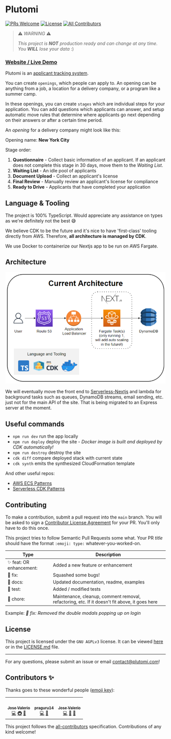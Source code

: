 # Plutomi

[![PRs Welcome](https://img.shields.io/badge/PRs-welcome-brightgreen.svg?style=flat-square)](http://makeapullrequest.com)
[![License](https://img.shields.io/github/license/plutomi/plutomi?style=flat-square)](#)
[![All Contributors](https://img.shields.io/badge/all_contributors-2-blue.svg?style=flat-square)](#contributors-)

> ⚠️ _WARNING_ ⚠️
>
> _This project is **NOT** production ready and can change at any time. You **WILL** lose your data_ :)

### [Website / Live Demo](https://plutomi.com)

Plutomi is an [applicant tracking system](https://en.wikipedia.org/wiki/Applicant_tracking_system).

You can create `openings`, which people can apply to. An opening can be anything from a job, a location for a delivery company, or a program like a summer camp.

In these openings, you can create `stages` which are individual steps for your application. You can add questions which applicants can answer, and setup automatic move rules that determine where applicants go next depending on their answers or after a certain time period.

An _opening_ for a delivery company might look like this:

Opening name: **New York City**

Stage order:

1. **Questionnaire** - Collect basic information of an applicant. If an applicant does not complete this stage in 30 days, move them to the _Waiting List_.
2. **Waiting List** - An idle pool of applicants
3. **Document Upload** - Collect an applicant's license
4. **Final Review** - Manually review an applicant's license for compliance
5. **Ready to Drive** - Applicants that have completed your application

## Language & Tooling

The project is 100% TypeScript. Would appreciate any assistance on types as we're definitely not the best :sweat_smile:

We believe CDK to be the future and it's nice to have 'first-class' tooling directly from AWS. Therefore,
**all architecture is managed by CDK**.

We use Docker to containerize our Nextjs app to be run on AWS Fargate.

## Architecture

![infra](images/infra.png)

We will eventually move the front end to [Serverless-Nextjs](https://github.com/serverless-Nextjs/serverless-next.js) and lambda for background tasks such as queues, DynamoDB streams, email sending, etc. just not for the main API of the site. That is being migrated to an Express server at the moment.

## Useful commands

- `npm run dev` run the app locally
- `npm run deploy` deploy the site - _Docker image is built and deployed by CDK automatically!_
- `npm run destroy` destroy the site
- `cdk diff` compare deployed stack with current state
- `cdk synth` emits the synthesized CloudFormation template

And other useful repos:

- [AWS ECS Patterns](https://github.com/aws/aws-cdk/tree/master/packages/%40aws-cdk/aws-ecs-patterns)
- [Serverless CDK Patterns](https://github.com/cdk-patterns/serverless)

## Contributing

To make a contribution, submit a pull request into the `main` branch. You will be asked to sign a [Contributor License Agreement](https://en.wikipedia.org/wiki/Contributor_License_Agreement) for your PR. You'll only have to do this once.

This project tries to follow Semantic Pull Requests some what.
Your PR _title_ should have the format `:emoji: type:` whatever-you-worked-on.

| Type                             | Description                                                                                    |
| -------------------------------- | ---------------------------------------------------------------------------------------------- |
| :sparkles: feat: OR enhancement: | Added a new feature or enhancement                                                             |
| :bug: fix:                       | Squashed some bugs!                                                                            |
| :book: docs:                     | Updated documentation, readme, examples                                                        |
| :rotating_light: test:           | Added / modified tests                                                                         |
| :broom: chore:                   | Maintenance, cleanup, comment removal, refactoring, etc. If it doesn't fit above, it goes here |

Example: _:bug: fix: Removed the double modals popping up on login_

## License

This project is licensed under the `GNU AGPLv3` license. It can be viewed [here](https://choosealicense.com/licenses/agpl-3.0/) or in the [LICENSE.md](LICENSE.md) file.

---

For any questions, please submit an issue or email contact@plutomi.com!

## Contributors ✨

Thanks goes to these wonderful people ([emoji key](https://allcontributors.org/docs/en/emoji-key)):

<!-- ALL-CONTRIBUTORS-LIST:START - Do not remove or modify this section -->
<!-- prettier-ignore-start -->
<!-- markdownlint-disable -->
<table>
  <tr>
    <td align="center"><a href="https://github.com/joswayski"><img src="https://avatars.githubusercontent.com/u/22891173?v=4?s=100" width="100px;" alt=""/><br /><sub><b>Jose Valerio</b></sub></a><br /><a href="https://github.com/plutomi/plutomi/commits?author=joswayski" title="Code">💻</a> <a href="#infra-joswayski" title="Infrastructure (Hosting, Build-Tools, etc)">🚇</a> <a href="#maintenance-joswayski" title="Maintenance">🚧</a></td>
    <td align="center"><a href="https://github.com/praguru14"><img src="https://avatars.githubusercontent.com/u/48213609?v=4?s=100" width="100px;" alt=""/><br /><sub><b>praguru14</b></sub></a><br /><a href="https://github.com/plutomi/plutomi/commits?author=praguru14" title="Code">💻</a> <a href="#maintenance-praguru14" title="Maintenance">🚧</a></td>
    <td align="center"><a href="https://github.com/mazupicua"><img src="https://avatars.githubusercontent.com/u/37680756?v=4?s=100" width="100px;" alt=""/><br /><sub><b>Jose Valerio</b></sub></a><br /><a href="https://github.com/plutomi/plutomi/commits?author=mazupicua" title="Code">💻</a> <a href="#maintenance-mazupicua" title="Maintenance">🚧</a> <a href="https://github.com/plutomi/plutomi/issues?q=author%3Amazupicua" title="Bug reports">🐛</a></td>
  </tr>
</table>

<!-- markdownlint-restore -->
<!-- prettier-ignore-end -->

<!-- ALL-CONTRIBUTORS-LIST:END -->

This project follows the [all-contributors](https://github.com/all-contributors/all-contributors) specification. Contributions of any kind welcome!
